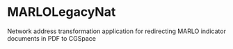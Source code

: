 # MARLOLegacyNat
Network address transformation application for redirecting MARLO indicator documents in PDF to CGSpace
